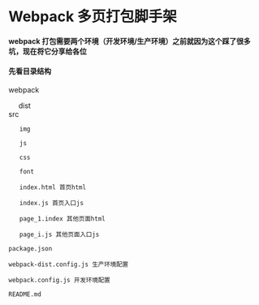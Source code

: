 # Webpack 多页打包脚手架
#### webpack 打包需要两个环境（开发环境/生产环境）之前就因为这个踩了很多坑，现在将它分享给各位
#### 先看目录结构
  webpack
  
      dist<br/>
      src
   
       img
       
       js
       
       css
       
       font
       
       index.html 首页html
       
       index.js 首页入口js
       
       page_1.index 其他页面html
       
       page_i.js 其他页面入口js
       
    package.json
    
    webpack-dist.config.js 生产环境配置
    
    webpack.config.js 开发环境配置
    
    README.md 
    
